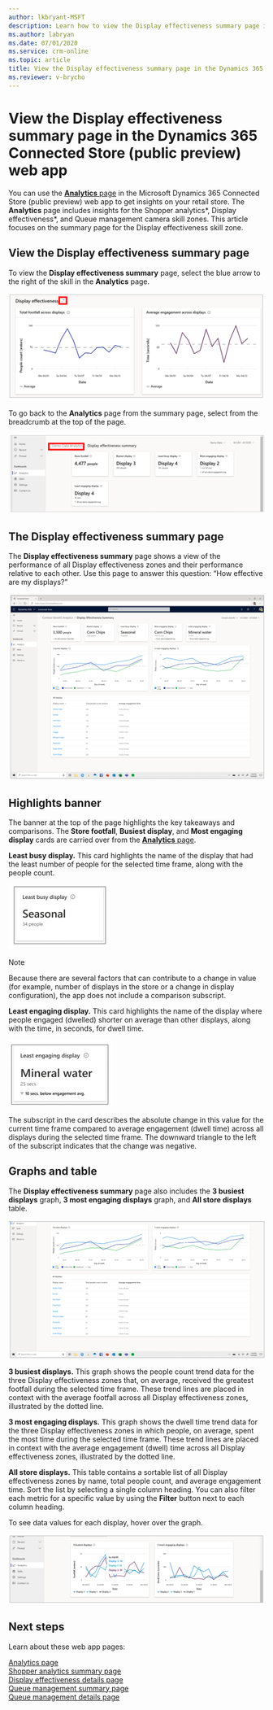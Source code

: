 ```yaml
---
author: lkbryant-MSFT
description: Learn how to view the Display effectiveness summary page in the Dynamics 365 Connected Store (public preview) web app to get insights on your store
ms.author: labryan
ms.date: 07/01/2020
ms.service: crm-online
ms.topic: article
title: View the Display effectiveness summary page in the Dynamics 365 Connected Store (public preview) web app
ms.reviewer: v-brycho
---
```


# View the Display effectiveness summary page in the Dynamics 365 Connected Store (public preview) web app

You can use the [**Analytics** page](web-app-get-insights.md) in the Microsoft Dynamics 365 Connected Store (public preview) web app to get insights on your retail store. The **Analytics** page includes insights for the Shopper analytics*, Display effectiveness*, and Queue management camera skill zones. This article focuses on the summary page for the Display effectiveness skill zone. 

## View the Display effectiveness summary page

To view the **Display effectiveness summary** page, select the blue arrow to the right of the skill in the **Analytics** page. 

![Blue arrow to select to see a summary page](media/analytics-43.PNG "Blue arrow to select to see a summary page")

To go back to the **Analytics** page from the summary page, select from the breadcrumb at the top of the page.

![Breadcrumb to select to go back to the Analytics page](media/analytics-47.PNG "Breadcrumb to select to go back to the Analytics page")

## The Display effectiveness summary page

The **Display effectiveness summary** page shows a view of the performance of all Display effectiveness zones and their performance relative to each other. Use this page to answer this question: “How effective are my displays?”

![Display effectiveness summary page](media/analytics-24.PNG "Display effectiveness summary page")

## Highlights banner

The banner at the top of the page highlights the key takeaways and comparisons. The **Store footfall**, **Busiest display**, and 
**Most engaging display** cards are carried over from the [**Analytics** page](web-app-get-insights.md). 

**Least busy display.** This card highlights the name of the display that had the least number of people for the selected time 
frame, along with the people count. 

![Least busy display card](media/analytics-25.PNG "Least busy display card")

> [!NOTE]
> Because there are several factors that can contribute to a change in value (for example, number of displays in the store or a change 
in display configuration), the app does not include a comparison subscript.

**Least engaging display.** This card highlights the name of the display where people engaged (dwelled) shorter on average than other 
displays, along with the time, in seconds, for dwell time. 

![Least engaging display card](media/analytics-26.PNG "Least engaging display card")

The subscript in the card describes the absolute change in this value for the current time frame compared to average engagement (dwell time) across all displays during the selected time frame. The downward triangle to the left of the subscript indicates that the change was negative. 

## Graphs and table

The **Display effectiveness summary** page also includes the **3 busiest displays** graph, **3 most engaging displays** graph, and **All store displays** table.

![Graphs and table](media/analytics-27.PNG "Graphs and table")

**3 busiest displays.** This graph shows the people count trend data for the three Display effectiveness zones that, on average, 
received the greatest footfall during the selected time frame. These trend lines are placed in context with the average footfall 
across all Display effectiveness zones, illustrated by the dotted line.

**3 most engaging displays.** This graph shows the dwell time trend data for the three Display effectiveness zones in which people, 
on average, spent the most time during the selected time frame. These trend lines are placed in context with the average engagement 
(dwell) time across all Display effectiveness zones, illustrated by the dotted line.

**All store displays.** This table contains a sortable list of all Display effectiveness zones by name, total people count, and average 
engagement time. Sort the list by selecting a single column heading. You can also filter each metric for a specific value by using 
the **Filter** button next to each column heading.

To see data values for each display, hover over the graph. 

![Example data displayed on hovering](media/analytics-28.PNG "Example data displayed on hovering")

## Next steps

Learn about these web app pages:

[Analytics page](web-app-get-insights.md)<br>
[Shopper analytics summary page](shopper-analytics-summary-page.md)<br>
[Display effectiveness details page](display-effectiveness-details-page.md)<br>
[Queue management summary page](queue-management-summary-page.md)<br>
[Queue management details page](queue-management-details-page.md)
